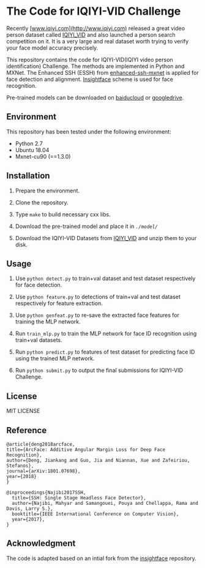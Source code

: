 # The Code for IQIYI-VID Challenge

Recently [www.iqiyi.com](http://www.iqiyi.com) released a great video person dataset called [IQIYI_VID](http://challenge.ai.iqiyi.com/detail?raceId=5afc36639689443e8f815f9e) and also launched a person search competition on it. It is a very large and real dataset worth trying to verify your face model accuracy precisely.

This repository contains the code for IQIYI-VID(IQIYI video person identification) Challenge. The methods are implemented in Python and MXNet. The Enhanced SSH (ESSH) from [enhanced-ssh-mxnet](https://github.com/deepinx/enhanced-ssh-mxnet) is applied for face detection and alignment. [Insightface](https://github.com/deepinsight/insightface) scheme is used for face recognition.

Pre-trained models can be downloaded on [baiducloud](https://pan.baidu.com/s/1vS_Uv9l5XZLeMwXPs_XzOA) or [googledrive](https://drive.google.com/open?id=1_8-GcZbYNGvm_msyuwqDw4u9mGnHqSQP).

## Environment

This repository has been tested under the following environment:

-   Python 2.7 
-   Ubuntu 18.04
-   Mxnet-cu90 (==1.3.0)

## Installation

1.  Prepare the environment.

2.  Clone the repository.
    
3.  Type  `make`  to build necessary cxx libs.

4.  Download the pre-trained model and place it in *`./model/`*

5.  Download the IQIYI-VID Datasets from [IQIYI_VID](http://challenge.ai.iqiyi.com/detail?raceId=5afc36639689443e8f815f9e) and unzip them to your disk. 

## Usage

1. Use ``python detect.py`` to train+val dataset and test dataset respectively for face detection. 

2. Use ``python feature.py`` to detections of train+val and test dataset respectively for feature extraction.

3. Use ``python genfeat.py`` to re-save the extracted face features for training the MLP network.

4. Run ``train_mlp.py`` to train the MLP network for face ID recognition using train+val datasets.

5. Run ``python predict.py`` to features of test dataset for predicting face ID using the trained MLP network.

6. Run ``python submit.py`` to output the final submissions for IQIYI-VID Challenge.

## License

MIT LICENSE


## Reference

```
@article{deng2018arcface,
title={ArcFace: Additive Angular Margin Loss for Deep Face Recognition},
author={Deng, Jiankang and Guo, Jia and Niannan, Xue and Zafeiriou, Stefanos},
journal={arXiv:1801.07698},
year={2018}
}

@inproceedings{Najibi2017SSH,
  title={SSH: Single Stage Headless Face Detector},
  author={Najibi, Mahyar and Samangouei, Pouya and Chellappa, Rama and Davis, Larry S.},
  booktitle={IEEE International Conference on Computer Vision},
  year={2017},
}
```

## Acknowledgment

The code is adapted based on an intial fork from the [insightface](https://github.com/deepinsight/insightface) repository.

